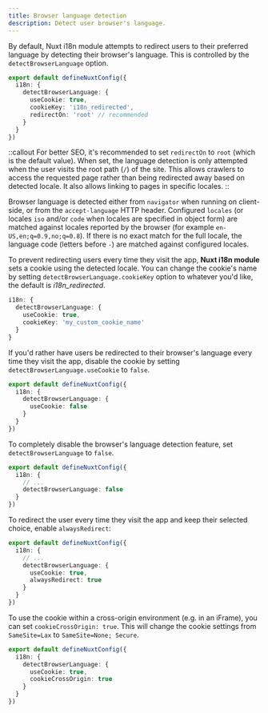 ```yaml
---
title: Browser language detection
description: Detect user browser's language.
---
```


By default, Nuxt i18n module attempts to redirect users to their preferred language by detecting their browser's language. This is controlled by the `detectBrowserLanguage` option.

```ts [nuxt.config.ts]
export default defineNuxtConfig({
  i18n: {
    detectBrowserLanguage: {
      useCookie: true,
      cookieKey: 'i18n_redirected',
      redirectOn: 'root' // recommended
    }
  }
})
```

::callout
For better SEO, it's recommended to set `redirectOn` to `root` (which is the default value). When set, the language detection is only attempted when the user visits the root path (`/`) of the site. This allows crawlers to access the requested page rather than being redirected away based on detected locale. It also allows linking to pages in specific locales.
::

Browser language is detected either from `navigator` when running on client-side, or from the `accept-language` HTTP header. Configured `locales` (or locales `iso` and/or `code` when locales are specified in object form) are matched against locales reported by the browser (for example `en-US,en;q=0.9,no;q=0.8`). If there is no exact match for the full locale, the language code (letters before `-`) are matched against configured locales.

To prevent redirecting users every time they visit the app, **Nuxt i18n module** sets a cookie using the detected locale. You can change the cookie's name by setting `detectBrowserLanguage.cookieKey` option to whatever you'd like, the default is _i18n_redirected_.

```ts [nuxt.config.ts]
i18n: {
  detectBrowserLanguage: {
    useCookie: true,
    cookieKey: 'my_custom_cookie_name'
  }
}
```

If you'd rather have users be redirected to their browser's language every time they visit the app, disable the cookie by setting `detectBrowserLanguage.useCookie` to `false`.

```ts [nuxt.config.ts]
export default defineNuxtConfig({
  i18n: {
    detectBrowserLanguage: {
      useCookie: false
    }
  }
})
```

To completely disable the browser's language detection feature, set `detectBrowserLanguage` to `false`.

```ts [nuxt.config.ts]
export default defineNuxtConfig({
  i18n: {
    // ...
    detectBrowserLanguage: false
  }
})
```

To redirect the user every time they visit the app and keep their selected choice, enable `alwaysRedirect`:

```ts [nuxt.config.ts]
export default defineNuxtConfig({
  i18n: {
    // ...
    detectBrowserLanguage: {
      useCookie: true,
      alwaysRedirect: true
    }
  }
})
```

To use the cookie within a cross-origin environment (e.g. in an iFrame), you can set `cookieCrossOrigin: true`. This will change the cookie settings from `SameSite=Lax` to `SameSite=None; Secure`.

```ts [nuxt.config.ts]
export default defineNuxtConfig({
  i18n: {
    detectBrowserLanguage: {
      useCookie: true,
      cookieCrossOrigin: true
    }
  }
})
```
